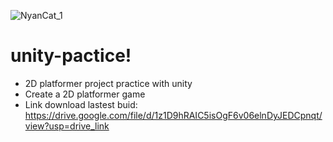 ![NyanCat_1](https://github.com/ngohoangan312001/unity-pactice/assets/56423148/d1276461-b297-4afc-9b7b-b568a65ffeb6)
# unity-pactice!
- 2D platformer project practice with unity
- Create a 2D platformer game 
- Link download lastest buid: https://drive.google.com/file/d/1z1D9hRAIC5isOgF6v06elnDyJEDCpnqt/view?usp=drive_link 
